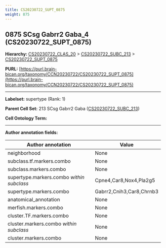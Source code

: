 ```yaml
---
title: CS20230722_SUPT_0875
weight: 875
---
```

## 0875 SCsg Gabrr2 Gaba_4 (CS20230722_SUPT_0875)
<b>Hierarchy: </b>
[CS20230722_CLAS_20](../CS20230722_CLAS_20) >
[CS20230722_SUBC_213](../CS20230722_SUBC_213) >
[CS20230722_SUPT_0875](../CS20230722_SUPT_0875)

**PURL:** [https://purl.brain-bican.org/taxonomy/CCN20230722/CS20230722_SUPT_0875](https://purl.brain-bican.org/taxonomy/CCN20230722/CS20230722_SUPT_0875)

---


**Labelset:** supertype (Rank: 1)

**Parent Cell Set:** 213 SCsg Gabrr2 Gaba ([CS20230722_SUBC_213](../CS20230722_SUBC_213))



**Cell Ontology Term:** 

[MARKER GENES.]: #


---

[TRANSFERRED ANNOTATIONS.]: #


[AUTHOR ANNOTATION FIELDS.]: #


**Author annotation fields:**

| Author annotation | Value |
|-------------------|-------|
|neighborhood|None|
|subclass.tf.markers.combo|None|
|subclass.markers.combo|None|
|supertype.markers.combo _within subclass_|Cpne4,Car8,Nox4,Pla2g5|
|supertype.markers.combo|Gabrr2,Cnih3,Car8,Chrnb3|
|anatomical_annotation|None|
|merfish.markers.combo|None|
|cluster.TF.markers.combo|None|
|cluster.markers.combo _within subclass_|None|
|cluster.markers.combo|None|
